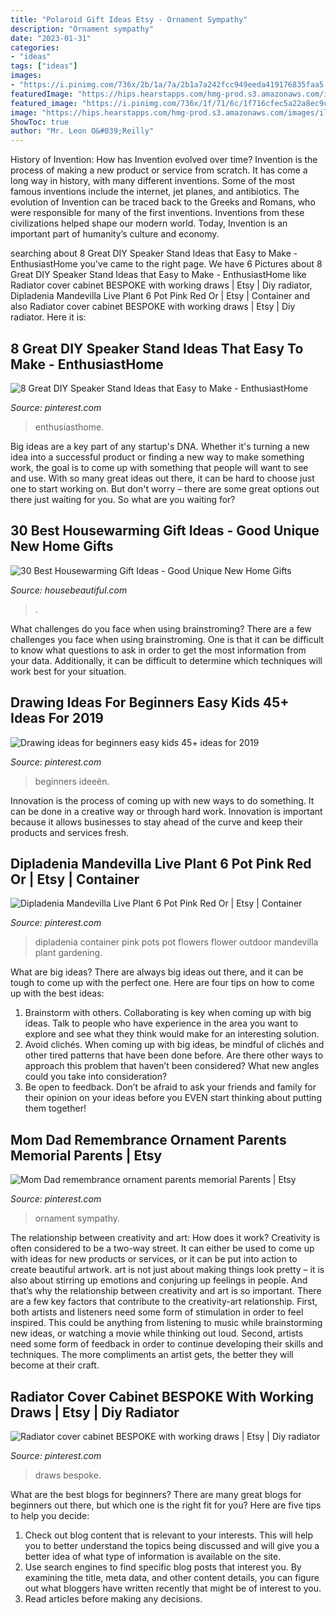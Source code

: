 ```yaml
---
title: "Polaroid Gift Ideas Etsy - Ornament Sympathy"
description: "Ornament sympathy"
date: "2023-01-31"
categories:
- "ideas"
tags: ["ideas"]
images:
- "https://i.pinimg.com/736x/2b/1a/7a/2b1a7a242fcc949eeda419176835faa5.jpg"
featuredImage: "https://hips.hearstapps.com/hmg-prod.s3.amazonaws.com/images/il-fullxfull-1240824739-b430-1528729449.jpg?crop=0.519xw:1.00xh;0.00170xw,0&amp;resize=768:*"
featured_image: "https://i.pinimg.com/736x/1f/71/6c/1f716cfec5a22a8ec9c6ceea6aff1d2e.jpg"
image: "https://hips.hearstapps.com/hmg-prod.s3.amazonaws.com/images/il-fullxfull-1240824739-b430-1528729449.jpg?crop=0.519xw:1.00xh;0.00170xw,0&amp;resize=768:*"
ShowToc: true
author: "Mr. Leon O&#039;Reilly"
---
```



History of Invention: How has Invention evolved over time?
Invention is the process of making a new product or service from scratch. It has come a long way in history, with many different inventions. Some of the most famous inventions include the internet, jet planes, and antibiotics. The evolution of Invention can be traced back to the Greeks and Romans, who were responsible for many of the first inventions. Inventions from these civilizations helped shape our modern world. Today, Invention is an important part of humanity’s culture and economy.

	

		
searching about 8 Great DIY Speaker Stand Ideas that Easy to Make - EnthusiastHome you've came to the right page. We have 6 Pictures about 8 Great DIY Speaker Stand Ideas that Easy to Make - EnthusiastHome like Radiator cover cabinet BESPOKE with working draws | Etsy | Diy radiator, Dipladenia Mandevilla Live Plant 6 Pot Pink Red Or | Etsy | Container and also Radiator cover cabinet BESPOKE with working draws | Etsy | Diy radiator. Here it is:
		
    
## 8 Great DIY Speaker Stand Ideas That Easy To Make - EnthusiastHome

<img loading=lazy src="https://i.pinimg.com/736x/1f/71/6c/1f716cfec5a22a8ec9c6ceea6aff1d2e.jpg" onerror="this.onerror=null;this.src='https://tse2.mm.bing.net/th?id=OIP.JEBxBeeuJGt-tbiUT2GvvgHaLH&amp;pid=15.1';" alt="8 Great DIY Speaker Stand Ideas that Easy to Make - EnthusiastHome">

_Source: pinterest.com_

>enthusiasthome. 

	

Big ideas are a key part of any startup's DNA. Whether it's turning a new idea into a successful product or finding a new way to make something work, the goal is to come up with something that people will want to see and use. With so many great ideas out there, it can be hard to choose just one to start working on. But don't worry – there are some great options out there just waiting for you. So what are you waiting for?

    
## 30 Best Housewarming Gift Ideas - Good Unique New Home Gifts

<img loading=lazy src="https://hips.hearstapps.com/hmg-prod.s3.amazonaws.com/images/il-fullxfull-1240824739-b430-1528729449.jpg?crop=0.519xw:1.00xh;0.00170xw,0&amp;resize=768:*" onerror="this.onerror=null;this.src='https://tse3.mm.bing.net/th?id=OIP.7YbfrwOoS_CbCcpTuG6N2wHaLF&amp;pid=15.1';" alt="30 Best Housewarming Gift Ideas - Good Unique New Home Gifts">

_Source: housebeautiful.com_

>. 

	

What challenges do you face when using brainstroming?
There are a few challenges you face when using brainstroming. One is that it can be difficult to know what questions to ask in order to get the most information from your data. Additionally, it can be difficult to determine which techniques will work best for your situation.

    
## Drawing Ideas For Beginners Easy Kids 45+ Ideas For 2019

<img loading=lazy src="https://i.pinimg.com/736x/20/74/ee/2074ee923feb8d124284e5735da55577.jpg" onerror="this.onerror=null;this.src='https://tse1.mm.bing.net/th?id=OIP.ofQWR27JSrdi7fGoRdco0QAAAA&amp;pid=15.1';" alt="Drawing ideas for beginners easy kids 45+ ideas for 2019">

_Source: pinterest.com_

>beginners ideeën. 

	

Innovation is the process of coming up with new ways to do something. It can be done in a creative way or through hard work. Innovation is important because it allows businesses to stay ahead of the curve and keep their products and services fresh.

    
## Dipladenia Mandevilla Live Plant 6 Pot Pink Red Or | Etsy | Container

<img loading=lazy src="https://i.pinimg.com/736x/2b/1a/7a/2b1a7a242fcc949eeda419176835faa5.jpg" onerror="this.onerror=null;this.src='https://tse2.mm.bing.net/th?id=OIP.V166xzpmVapRzIZMHWA74gHaKN&amp;pid=15.1';" alt="Dipladenia Mandevilla Live Plant 6 Pot Pink Red Or | Etsy | Container">

_Source: pinterest.com_

>dipladenia container pink pots pot flowers flower outdoor mandevilla plant gardening. 

	

What are big ideas?
There are always big ideas out there, and it can be tough to come up with the perfect one. Here are four tips on how to come up with the best ideas: 
1. Brainstorm with others. Collaborating is key when coming up with big ideas. Talk to people who have experience in the area you want to explore and see what they think would make for an interesting solution. 
2. Avoid clichés. When coming up with big ideas, be mindful of clichés and other tired patterns that have been done before. Are there other ways to approach this problem that haven’t been considered? What new angles could you take into consideration? 
3. Be open to feedback. Don’t be afraid to ask your friends and family for their opinion on your ideas before you EVEN start thinking about putting them together!

    
## Mom Dad Remembrance Ornament Parents Memorial Parents | Etsy

<img loading=lazy src="https://i.pinimg.com/736x/c0/1a/9f/c01a9ff75de34aef5a6aa33cbf1c4e71.jpg" onerror="this.onerror=null;this.src='https://tse1.mm.bing.net/th?id=OIP.t71nEMNHEY15fANRKF1BcgHaJ3&amp;pid=15.1';" alt="Mom Dad remembrance ornament parents memorial Parents | Etsy">

_Source: pinterest.com_

>ornament sympathy. 

	

The relationship between creativity and art: How does it work?
Creativity is often considered to be a two-way street. It can either be used to come up with ideas for new products or services, or it can be put into action to create beautiful artwork. art is not just about making things look pretty – it is also about stirring up emotions and conjuring up feelings in people. And that’s why the relationship between creativity and art is so important.
There are a few key factors that contribute to the creativity-art relationship. First, both artists and listeners need some form of stimulation in order to feel inspired. This could be anything from listening to music while brainstorming new ideas, or watching a movie while thinking out loud. Second, artists need some form of feedback in order to continue developing their skills and techniques. The more compliments an artist gets, the better they will become at their craft.

    
## Radiator Cover Cabinet BESPOKE With Working Draws | Etsy | Diy Radiator

<img loading=lazy src="https://i.pinimg.com/736x/78/60/df/7860df1a9c3e97fbbd910841e273b752.jpg" onerror="this.onerror=null;this.src='https://tse1.mm.bing.net/th?id=OIP.6wmjEoa8_fTFeeuphI13KwHaJ3&amp;pid=15.1';" alt="Radiator cover cabinet BESPOKE with working draws | Etsy | Diy radiator">

_Source: pinterest.com_

>draws bespoke. 

	

What are the best blogs for beginners?
There are many great blogs for beginners out there, but which one is the right fit for you? Here are five tips to help you decide: 
1. Check out blog content that is relevant to your interests. This will help you to better understand the topics being discussed and will give you a better idea of what type of information is available on the site. 
2. Use search engines to find specific blog posts that interest you. By examining the title, meta data, and other content details, you can figure out what bloggers have written recently that might be of interest to you. 
3. Read articles before making any decisions.


